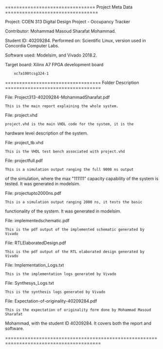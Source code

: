 ================================ Project Meta Data =================================

Project: 	COEN 313 Digital Design Project - Occupancy Tracker

Contributor: 	Mohammad Masoud Sharafat Mohammad.

Student ID: 	40209284.
Performed on: 	Scientific Linux, version used in Concordia Computer Labs.

Software used: 	Modelsim, and Vivado 2018.2.

Target board: 	Xilinx A7 FPGA development board

		xc7a100tcsg324-1

================================== Folder Description ==================================

File: Project313-40209284-MohammadSharafat.pdf

	This is the main report explaining the whole system.

File: project.vhd

	project.vhd is the main VHDL code for the system, it is the
hardware level description of the system.

File: project_tb.vhd

	This is the VHDL test bench associated with project.vhd

File: projectfull.pdf

	This is a simulation output ranging the full 9000 ns output 
of the simulation, where the max "111111" capacity capability 
of the system is tested. It was generated in modelsim.

File: projectupto2000ns.pdf

	This is a simulation output ranging 2000 ns, it tests the basic
functionality of the system. It was generated in modelsim.

File: implementedschematic.pdf

	This is the pdf output of the implemented schematic generated by Vivado

File: RTLElaboratedDesign.pdf

	This is the pdf output of the RTL elaborated design generated by Vivado

File: Implementation_Logs.txt

	This is the implementation logs generated by Vivado

File: Synthesys_Logs.txt

	This is the synthesis logs generated by Vivado

File: Expectation-of-originality-40209284.pdf

	This is the expectation of originality form done by Mohammad Masoud Sharafat
Mohammad, with the student ID 40209284. It covers both the report and software.

========================================================================================



